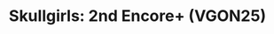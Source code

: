 ---
title: "Skullgirls: 2nd Encore+ (VGON25)"
permalink: /events/vgon25/sg
game: "SG"
game_name: "Skullgirls: 2nd Encore+"
event: "Vortex Gallery Online 2025"
layout: vgon25/game
---